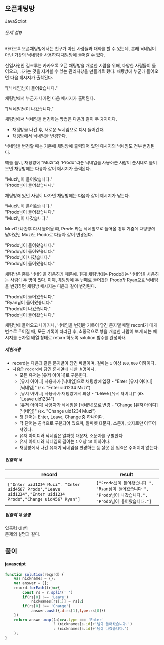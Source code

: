 ## 오픈채팅방

JavaScript

###### 문제 설명


카카오톡 오픈채팅방에서는 친구가 아닌 사람들과 대화를 할 수 있는데, 본래 닉네임이 아닌 가상의 닉네임을 사용하여 채팅방에 들어갈 수 있다.

신입사원인 김크루는 카카오톡 오픈 채팅방을 개설한 사람을 위해, 다양한 사람들이 들어오고, 나가는 것을 지켜볼 수 있는 관리자창을 만들기로 했다. 채팅방에 누군가 들어오면 다음 메시지가 출력된다.

"[닉네임]님이 들어왔습니다."

채팅방에서 누군가 나가면 다음 메시지가 출력된다.

"[닉네임]님이 나갔습니다."

채팅방에서 닉네임을 변경하는 방법은 다음과 같이 두 가지이다.

-   채팅방을 나간 후, 새로운 닉네임으로 다시 들어간다.
-   채팅방에서 닉네임을 변경한다.

닉네임을 변경할 때는 기존에 채팅방에 출력되어 있던 메시지의 닉네임도 전부 변경된다.

예를 들어, 채팅방에 "Muzi"와 "Prodo"라는 닉네임을 사용하는 사람이 순서대로 들어오면 채팅방에는 다음과 같이 메시지가 출력된다.

"Muzi님이 들어왔습니다."\
"Prodo님이 들어왔습니다."

채팅방에 있던 사람이 나가면 채팅방에는 다음과 같이 메시지가 남는다.

"Muzi님이 들어왔습니다."\
"Prodo님이 들어왔습니다."\
"Muzi님이 나갔습니다."

Muzi가 나간후 다시 들어올 때, Prodo 라는 닉네임으로 들어올 경우 기존에 채팅방에 남아있던 Muzi도 Prodo로 다음과 같이 변경된다.

"Prodo님이 들어왔습니다."\
"Prodo님이 들어왔습니다."\
"Prodo님이 나갔습니다."\
"Prodo님이 들어왔습니다."

채팅방은 중복 닉네임을 허용하기 때문에, 현재 채팅방에는 Prodo라는 닉네임을 사용하는 사람이 두 명이 있다. 이제, 채팅방에 두 번째로 들어왔던 Prodo가 Ryan으로 닉네임을 변경하면 채팅방 메시지는 다음과 같이 변경된다.

"Prodo님이 들어왔습니다."\
"Ryan님이 들어왔습니다."\
"Prodo님이 나갔습니다."\
"Prodo님이 들어왔습니다."

채팅방에 들어오고 나가거나, 닉네임을 변경한 기록이 담긴 문자열 배열 record가 매개변수로 주어질 때, 모든 기록이 처리된 후, 최종적으로 방을 개설한 사람이 보게 되는 메시지를 문자열 배열 형태로 return 하도록 solution 함수를 완성하라.

##### 제한사항

-   record는 다음과 같은 문자열이 담긴 배열이며, 길이는 `1` 이상 `100,000` 이하이다.
-   다음은 record에 담긴 문자열에 대한 설명이다.
    -   모든 유저는 [유저 아이디]로 구분한다.
    -   [유저 아이디] 사용자가 [닉네임]으로 채팅방에 입장 - "Enter [유저 아이디] [닉네임]" (ex. "Enter uid1234 Muzi")
    -   [유저 아이디] 사용자가 채팅방에서 퇴장 - "Leave [유저 아이디]" (ex. "Leave uid1234")
    -   [유저 아이디] 사용자가 닉네임을 [닉네임]으로 변경 - "Change [유저 아이디] [닉네임]" (ex. "Change uid1234 Muzi")
    -   첫 단어는 Enter, Leave, Change 중 하나이다.
    -   각 단어는 공백으로 구분되어 있으며, 알파벳 대문자, 소문자, 숫자로만 이루어져있다.
    -   유저 아이디와 닉네임은 알파벳 대문자, 소문자를 구별한다.
    -   유저 아이디와 닉네임의 길이는 `1` 이상 `10` 이하이다.
    -   채팅방에서 나간 유저가 닉네임을 변경하는 등 잘못 된 입력은 주어지지 않는다.

##### 입출력 예

| record | result |
| --- | --- |
| `["Enter uid1234 Muzi", "Enter uid4567 Prodo","Leave uid1234","Enter uid1234 Prodo","Change uid4567 Ryan"]` | `["Prodo님이 들어왔습니다.", "Ryan님이 들어왔습니다.", "Prodo님이 나갔습니다.", "Prodo님이 들어왔습니다."]` |

##### 입출력 예 설명

입출력 예 #1\
문제의 설명과 같다.



## 풀이

#### javascript
```javascript
function solution(record) {
    var nicknames = {};
    var answer = [];
    record.forEach((r)=>{
        const rs = r.split(' ')
        if(rs[0] !== 'Leave')
            nicknames[rs[1]] = rs[2]
        if(rs[0] !== 'Change')
            answer.push({id:rs[1],type:rs[0]})
    })
    return answer.map((a)=>a.type === 'Enter' 
                      ? (nicknames[a.id]+'님이 들어왔습니다.') 
                      : (nicknames[a.id]+'님이 나갔습니다.')
    );
}
```
